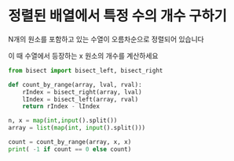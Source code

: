 # 정렬된 배열에서 특정 수의 개수 구하기

N개의 원소를 포함하고 있는 수열이 오름차순으로 정렬되어 있습니다

이 때 수열에서 등장하는 x 원소의 개수를 계산하세요

```python
from bisect import bisect_left, bisect_right

def count_by_range(array, lval, rval):
    rIndex = bisect_right(array, lval)
    lIndex = bisect_left(array, rval)
    return rIndex - lIndex

n, x = map(int,input().split())
array = list(map(int, input().split()))

count = count_by_range(array, x, x)
print( -1 if count == 0 else count)
```